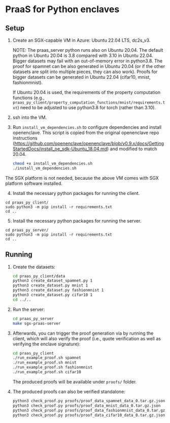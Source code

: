 # PraaS for Python enclaves

## Setup

1. Create an SGX-capable VM in Azure: Ubuntu 22.04 LTS, dc2s_v3.

	NOTE: The praas_server python runs also on Ubuntu 20.04. 
The default python in Ubuntu 20.04 is 3.8 compared with 3.10 in Ubuntu 22.04.
Bigger datasets may fail with an out-of-memory error in python3.8.
The proof for spamnet can be also generated in Ubuntu 20.04
(or if the other datasets are split into multiple pieces, they can also work).
Proofs for bigger datasets can be generated in Ubuntu 22.04 (cifar10, mnist, fashionmnist).

	If Ubuntu 20.04 is used, the requirements of the property computation functions
(e.g., `praas_py_client/property_computation_functions/mnist/requirements.txt`)
need to be adjusted to use python3.8 for torch (rather than 3.10).

2. ssh into the VM.

3. Run `install_vm_dependencies.sh` to configure dependencies and install openenclave. 
    This script is copied from the original openenclave repo instructions (https://github.com/openenclave/openenclave/blob/v0.9.x/docs/GettingStartedDocs/install_oe_sdk-Ubuntu_18.04.md) and modified to match 20.04.

	```bash
    chmod +x install_vm_dependencies.sh
    ./install_vm_dependencies.sh
	```

The SGX platform is not needed, because the above VM comes with SGX platform software installed.

4. Install the necessary python packages for running the client.

```
cd praas_py_client/
sudo python3 -m pip install -r requirements.txt
cd ..
```

5. Install the necessary python packages for running the server.

```
cd praas_py_server/
sudo python3 -m pip install -r requirements.txt
cd ..
```

## Running

1. Create the datasets:

	```bash
	cd praas_py_client/data
	python3 create_dataset_spamnet.py 1
	python3 create_dataset.py mnist 1
	python3 create_dataset.py fashionmnist 1
	python3 create_dataset.py cifar10 1
	cd ../..
	```

2. Run the server:

	```bash
	cd praas_py_server
	make sgx-praas-server
	```

3. Afterwards, you can trigger the proof generation via by running the client, which will also verify the proof (i.e., quote verification as well as verifying the enclave signature):

	```bash
	cd praas_py_client
	./run_example_proof.sh spamnet
	./run_example_proof.sh mnist
	./run_example_proof.sh fashionmnist
	./run_example_proof.sh cifar10
	```

	The produced proofs will be available under `proofs/` folder.

4. The produced proofs can also be verified standalone:

	```bash
	python3 check_proof.py proofs/proof_data_spamnet_data_0.tar.gz.json
	python3 check_proof.py proofs/proof_data_mnist_data_0.tar.gz.json
	python3 check_proof.py proofs/proof_data_fashionmnist_data_0.tar.gz.json
	python3 check_proof.py proofs/proof_data_cifar10_data_0.tar.gz.json
	```

